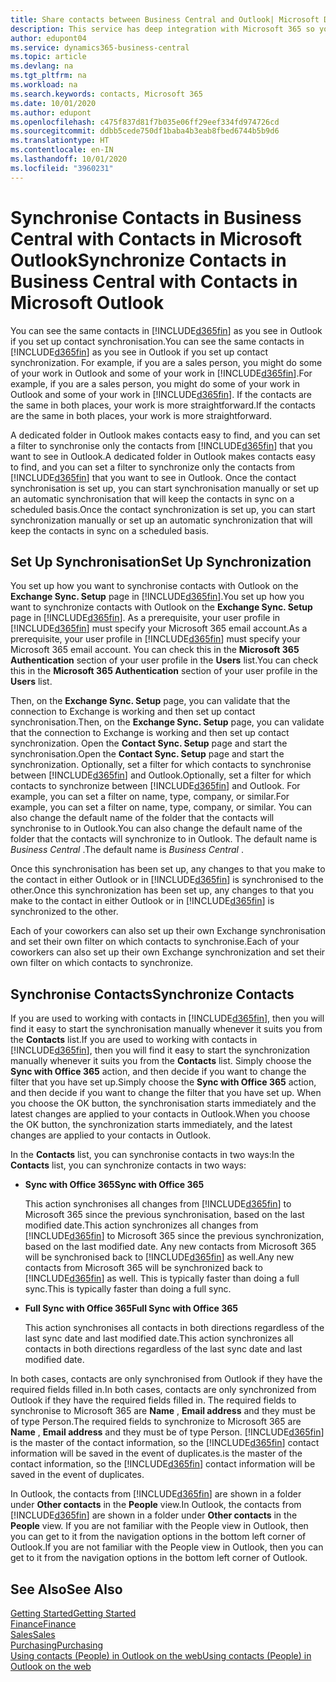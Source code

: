 ```yaml
---
title: Share contacts between Business Central and Outlook| Microsoft Docs
description: This service has deep integration with Microsoft 365 so you can share contacts between Outlook and Business Central.
author: edupont04
ms.service: dynamics365-business-central
ms.topic: article
ms.devlang: na
ms.tgt_pltfrm: na
ms.workload: na
ms.search.keywords: contacts, Microsoft 365
ms.date: 10/01/2020
ms.author: edupont
ms.openlocfilehash: c475f837d81f7b035e06ff29eef334fd974726cd
ms.sourcegitcommit: ddbb5cede750df1baba4b3eab8fbed6744b5b9d6
ms.translationtype: HT
ms.contentlocale: en-IN
ms.lasthandoff: 10/01/2020
ms.locfileid: "3960231"
---
```

# <a name="synchronize-contacts-in-business-central-with-contacts-in-microsoft-outlook"></a><span data-ttu-id="0200a-103">Synchronise Contacts in Business Central with Contacts in Microsoft Outlook</span><span class="sxs-lookup"><span data-stu-id="0200a-103">Synchronize Contacts in Business Central with Contacts in Microsoft Outlook</span></span>
<span data-ttu-id="0200a-104">You can see the same contacts in [!INCLUDE[d365fin](includes/d365fin_md.md)] as you see in Outlook if you set up contact synchronisation.</span><span class="sxs-lookup"><span data-stu-id="0200a-104">You can see the same contacts in [!INCLUDE[d365fin](includes/d365fin_md.md)] as you see in Outlook if you set up contact synchronization.</span></span> <span data-ttu-id="0200a-105">For example, if you are a sales person, you might do some of your work in Outlook and some of your work in [!INCLUDE[d365fin](includes/d365fin_md.md)].</span><span class="sxs-lookup"><span data-stu-id="0200a-105">For example, if you are a sales person, you might do some of your work in Outlook and some of your work in [!INCLUDE[d365fin](includes/d365fin_md.md)].</span></span> <span data-ttu-id="0200a-106">If the contacts are the same in both places, your work is more straightforward.</span><span class="sxs-lookup"><span data-stu-id="0200a-106">If the contacts are the same in both places, your work is more straightforward.</span></span>  

<span data-ttu-id="0200a-107">A dedicated folder in Outlook makes contacts easy to find, and you can set a filter to synchronise only the contacts from [!INCLUDE[d365fin](includes/d365fin_md.md)] that you want to see in Outlook.</span><span class="sxs-lookup"><span data-stu-id="0200a-107">A dedicated folder in Outlook makes contacts easy to find, and you can set a filter to synchronize only the contacts from [!INCLUDE[d365fin](includes/d365fin_md.md)] that you want to see in Outlook.</span></span> <span data-ttu-id="0200a-108">Once the contact synchronisation is set up, you can start synchronisation manually or set up an automatic synchronisation that will keep the contacts in sync on a scheduled basis.</span><span class="sxs-lookup"><span data-stu-id="0200a-108">Once the contact synchronization is set up, you can start synchronization manually or set up an automatic synchronization that will keep the contacts in sync on a scheduled basis.</span></span>  

## <a name="set-up-synchronization"></a><span data-ttu-id="0200a-109">Set Up Synchronisation</span><span class="sxs-lookup"><span data-stu-id="0200a-109">Set Up Synchronization</span></span>
<span data-ttu-id="0200a-110">You set up how you want to synchronise contacts with Outlook on the **Exchange Sync. Setup** page in [!INCLUDE[d365fin](includes/d365fin_md.md)].</span><span class="sxs-lookup"><span data-stu-id="0200a-110">You set up how you want to synchronize contacts with Outlook on the **Exchange Sync. Setup** page in [!INCLUDE[d365fin](includes/d365fin_md.md)].</span></span> <span data-ttu-id="0200a-111">As a prerequisite, your user profile in [!INCLUDE[d365fin](includes/d365fin_md.md)] must specify your Microsoft 365 email account.</span><span class="sxs-lookup"><span data-stu-id="0200a-111">As a prerequisite, your user profile in [!INCLUDE[d365fin](includes/d365fin_md.md)] must specify your Microsoft 365 email account.</span></span> <span data-ttu-id="0200a-112">You can check this in the **Microsoft 365 Authentication** section of your user profile in the **Users** list.</span><span class="sxs-lookup"><span data-stu-id="0200a-112">You can check this in the **Microsoft 365 Authentication** section of your user profile in the **Users** list.</span></span>  

<span data-ttu-id="0200a-113">Then, on the **Exchange Sync. Setup** page, you can validate that the connection to Exchange is working and then set up contact synchronisation.</span><span class="sxs-lookup"><span data-stu-id="0200a-113">Then, on the **Exchange Sync. Setup** page, you can validate that the connection to Exchange is working and then set up contact synchronization.</span></span> <span data-ttu-id="0200a-114">Open the **Contact Sync. Setup** page and start the synchronisation.</span><span class="sxs-lookup"><span data-stu-id="0200a-114">Open the **Contact Sync. Setup** page and start the synchronization.</span></span> <span data-ttu-id="0200a-115">Optionally, set a filter for which contacts to synchronise between [!INCLUDE[d365fin](includes/d365fin_md.md)] and Outlook.</span><span class="sxs-lookup"><span data-stu-id="0200a-115">Optionally, set a filter for which contacts to synchronize between [!INCLUDE[d365fin](includes/d365fin_md.md)] and Outlook.</span></span> <span data-ttu-id="0200a-116">For example, you can set a filter on name, type, company, or similar.</span><span class="sxs-lookup"><span data-stu-id="0200a-116">For example, you can set a filter on name, type, company, or similar.</span></span> <span data-ttu-id="0200a-117">You can also change the default name of the folder that the contacts will synchronise to in Outlook.</span><span class="sxs-lookup"><span data-stu-id="0200a-117">You can also change the default name of the folder that the contacts will synchronize to in Outlook.</span></span> <span data-ttu-id="0200a-118">The default name is *Business Central* .</span><span class="sxs-lookup"><span data-stu-id="0200a-118">The default name is *Business Central* .</span></span>  

<span data-ttu-id="0200a-119">Once this synchronisation has been set up, any changes to that you make to the contact in either Outlook or in [!INCLUDE[d365fin](includes/d365fin_md.md)] is synchronised to the other.</span><span class="sxs-lookup"><span data-stu-id="0200a-119">Once this synchronization has been set up, any changes to that you make to the contact in either Outlook or in [!INCLUDE[d365fin](includes/d365fin_md.md)] is synchronized to the other.</span></span>  

<span data-ttu-id="0200a-120">Each of your coworkers can also set up their own Exchange synchronisation and set their own filter on which contacts to synchronise.</span><span class="sxs-lookup"><span data-stu-id="0200a-120">Each of your coworkers can also set up their own Exchange synchronization and set their own filter on which contacts to synchronize.</span></span>  

## <a name="synchronize-contacts"></a><span data-ttu-id="0200a-121">Synchronise Contacts</span><span class="sxs-lookup"><span data-stu-id="0200a-121">Synchronize Contacts</span></span>
<span data-ttu-id="0200a-122">If you are used to working with contacts in [!INCLUDE[d365fin](includes/d365fin_md.md)], then you will find it easy to start the synchronisation manually whenever it suits you from the **Contacts** list.</span><span class="sxs-lookup"><span data-stu-id="0200a-122">If you are used to working with contacts in [!INCLUDE[d365fin](includes/d365fin_md.md)], then you will find it easy to start the synchronization manually whenever it suits you from the **Contacts** list.</span></span> <span data-ttu-id="0200a-123">Simply choose the **Sync with Office 365** action, and then decide if you want to change the filter that you have set up.</span><span class="sxs-lookup"><span data-stu-id="0200a-123">Simply choose the **Sync with Office 365** action, and then decide if you want to change the filter that you have set up.</span></span> <span data-ttu-id="0200a-124">When you choose the OK button, the synchronisation starts immediately and the latest changes are applied to your contacts in Outlook.</span><span class="sxs-lookup"><span data-stu-id="0200a-124">When you choose the OK button, the synchronization starts immediately, and the latest changes are applied to your contacts in Outlook.</span></span>  

<span data-ttu-id="0200a-125">In the **Contacts** list, you can synchronise contacts in two ways:</span><span class="sxs-lookup"><span data-stu-id="0200a-125">In the **Contacts** list, you can synchronize contacts in two ways:</span></span>

* <span data-ttu-id="0200a-126">**Sync with Office 365**</span><span class="sxs-lookup"><span data-stu-id="0200a-126">**Sync with Office 365**</span></span>

  <span data-ttu-id="0200a-127">This action synchronises all changes from [!INCLUDE[d365fin](includes/d365fin_md.md)] to Microsoft 365 since the previous synchronisation, based on the last modified date.</span><span class="sxs-lookup"><span data-stu-id="0200a-127">This action synchronizes all changes from [!INCLUDE[d365fin](includes/d365fin_md.md)] to Microsoft 365 since the previous synchronization, based on the last modified date.</span></span> <span data-ttu-id="0200a-128">Any new contacts from Microsoft 365 will be synchronised back to [!INCLUDE[d365fin](includes/d365fin_md.md)] as well.</span><span class="sxs-lookup"><span data-stu-id="0200a-128">Any new contacts from Microsoft 365 will be synchronized back to [!INCLUDE[d365fin](includes/d365fin_md.md)] as well.</span></span> <span data-ttu-id="0200a-129">This is typically faster than doing a full sync.</span><span class="sxs-lookup"><span data-stu-id="0200a-129">This is typically faster than doing a full sync.</span></span>  

* <span data-ttu-id="0200a-130">**Full Sync with Office 365**</span><span class="sxs-lookup"><span data-stu-id="0200a-130">**Full Sync with Office 365**</span></span>

  <span data-ttu-id="0200a-131">This action synchronises all contacts in both directions regardless of the last sync date and last modified date.</span><span class="sxs-lookup"><span data-stu-id="0200a-131">This action synchronizes all contacts in both directions regardless of the last sync date and last modified date.</span></span>  

<span data-ttu-id="0200a-132">In both cases, contacts are only synchronised from Outlook if they have the required fields filled in.</span><span class="sxs-lookup"><span data-stu-id="0200a-132">In both cases, contacts are only synchronized from Outlook if they have the required fields filled in.</span></span> <span data-ttu-id="0200a-133">The required fields to synchronise to Microsoft 365 are **Name** , **Email address** and they must be of type Person.</span><span class="sxs-lookup"><span data-stu-id="0200a-133">The required fields to synchronize to Microsoft 365 are **Name** , **Email address** and they must be of type Person.</span></span> [!INCLUDE[d365fin](includes/d365fin_md.md)] <span data-ttu-id="0200a-134">is the master of the contact information, so the [!INCLUDE[d365fin](includes/d365fin_md.md)] contact information will be saved in the event of duplicates.</span><span class="sxs-lookup"><span data-stu-id="0200a-134">is the master of the contact information, so the [!INCLUDE[d365fin](includes/d365fin_md.md)] contact information will be saved in the event of duplicates.</span></span>  

<span data-ttu-id="0200a-135">In Outlook, the contacts from [!INCLUDE[d365fin](includes/d365fin_md.md)] are shown in a folder under **Other contacts** in the **People**  view.</span><span class="sxs-lookup"><span data-stu-id="0200a-135">In Outlook, the contacts from [!INCLUDE[d365fin](includes/d365fin_md.md)] are shown in a folder under **Other contacts** in the **People**  view.</span></span> <span data-ttu-id="0200a-136">If you are not familiar with the People view in Outlook, then you can get to it from the navigation options in the bottom left corner of Outlook.</span><span class="sxs-lookup"><span data-stu-id="0200a-136">If you are not familiar with the People view in Outlook, then you can get to it from the navigation options in the bottom left corner of Outlook.</span></span>  

## <a name="see-also"></a><span data-ttu-id="0200a-137">See Also</span><span class="sxs-lookup"><span data-stu-id="0200a-137">See Also</span></span>
[<span data-ttu-id="0200a-138">Getting Started</span><span class="sxs-lookup"><span data-stu-id="0200a-138">Getting Started</span></span>](product-get-started.md)  
[<span data-ttu-id="0200a-139">Finance</span><span class="sxs-lookup"><span data-stu-id="0200a-139">Finance</span></span>](finance.md)  
[<span data-ttu-id="0200a-140">Sales</span><span class="sxs-lookup"><span data-stu-id="0200a-140">Sales</span></span>](sales-manage-sales.md)  
[<span data-ttu-id="0200a-141">Purchasing</span><span class="sxs-lookup"><span data-stu-id="0200a-141">Purchasing</span></span>](purchasing-manage-purchasing.md)  
[<span data-ttu-id="0200a-142">Using contacts (People) in Outlook on the web</span><span class="sxs-lookup"><span data-stu-id="0200a-142">Using contacts (People) in Outlook on the web</span></span>](https://support.office.com/article/Using-contacts-People-in-Outlook-on-the-web-1e3438c7-26b2-420c-87de-3cea9d31b5cb?appver=OWB150)  
